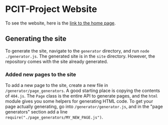 # PCIT-Project Website

To see the website, here is the [link to the home page](https://pcit-project.github.io/site/home.html).


## Generating the site
To generate the site, navigate to the `generator` directory, and run `node ./generator.js`. The generated site is in the `site` directory. However, the repository comes with the site already generated.

### Added new pages to the site
To add a new page to the site, create a new file in `/generator/page_generators`. A good starting place is copying the contents of `404.js`. The `Page` class is the entire API to generate pages, and the `html` module gives you some helpers for generating HTML code. To get your page actually generating, go into `/generator/generator.js`, and in the "page generators" section add a line `require("./page_generators/MY_NEW_PAGE.js")`.